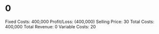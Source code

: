 # 0

Fixed Costs: 400,000
Profit/Loss: (400,000)
Selling Price: 30
Total Costs: 400,000
Total Revenue: 0
Variable Costs: 20